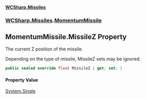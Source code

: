 #### [WCSharp.Missiles](index.md 'index')
### [WCSharp.Missiles](WCSharp.Missiles.md 'WCSharp.Missiles').[MomentumMissile](WCSharp.Missiles.MomentumMissile.md 'WCSharp.Missiles.MomentumMissile')

## MomentumMissile.MissileZ Property

The current Z position of the missile.  
  
Depending on the type of missile, MissileZ sets may be ignored.

```csharp
public sealed override float MissileZ { get; set; }
```

#### Property Value
[System.Single](https://docs.microsoft.com/en-us/dotnet/api/System.Single 'System.Single')